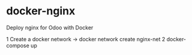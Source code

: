# docker-nginx
Deploy nginx for Odoo with Docker

1 Create a docker network -> docker network create nginx-net
2 docker-compose up
